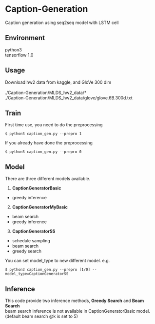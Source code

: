 Caption-Generation
====
Caption generation using seq2seq model with LSTM cell

## Environment
python3 <br />
tensorflow 1.0 <br />

## Usage 
Download hw2 data from kaggle, and GloVe 300 dim <br />
<br />
./Caption-Generation/MLDS_hw2_data/* <br />
./Caption-Generation/MLDS_hw2_data/glove/glove.6B.300d.txt

## Train
First time use, you need to do the preprocessing
```
$ python3 caption_gen.py --prepro 1
```
If you already have done the preprocessing
```
$ python3 caption_gen.py --prepro 0
```
## Model
There are three different models available. <br />

1. **CaptionGeneratorBasic**
  * greedy inference
2. **CaptionGeneratorMyBasic**
  * beam search
  * greedy inference
3. **CaptionGeneratorSS**
  * schedule sampling
  * beam search
  * greedy search

You can set model_type to new different model. e.g.
```
$ python3 caption_gen.py --prepro [1/0] --model_type=CaptionGeneratorSS
```

## Inference 
This code provide two inference methods, **Greedy Search** and **Beam Search** <br />
beam search inference is not available in CaptionGeneratorBasic model. <br />
(default beam search @k is set to 5)









